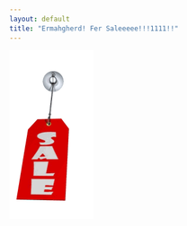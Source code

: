 ```yaml
---
layout: default
title: "Ermahgherd! Fer Saleeeee!!!1111!!"
---
```

![Ya know you wanna!](/images/forsale.gif)
